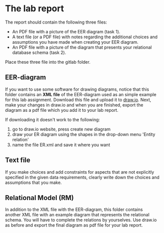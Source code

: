 # The lab report
The report should contain the following three files:

* An PDF file with a picture of the EER diagram (task 1).
* A text file (or a PDF file) with notes regarding the additional choices and
assumptions you have made when creating your EER diagram.
* An PDF file with a picture of the diagram that presents your relational
database schema (task 2).

Place these three file into the gitlab folder.

## EER-diagram
If you want to use some software for drawing diagrams, notice that this folder contains an **XML file** of the EER-diagram used as an simple example for this lab assignment. Download this file and upload it to [draw.io](https://www.draw.io).
Next, make your changes in draw.io and when you are finished, export the diagram as a pdf file which you add it to your lab report.

If downloading it doesn't work to the following: 

1. go to draw.io website, press create new diagram
2. draw your ER diagram using the shapes in the drop-down menu 'Entity relation'
3. name the file ER.xml and save it where you want

## Text file
If you make choices and add constraints for aspects that are not explicitly specified in the given data
requirements, clearly write down the choices and assumptions that you make.


## Relational Model (RM) 
In addition to the XML file with the EER-diagram, this folder contains another XML file with an example diagram that represents the relational schema.
You will have to complete the relations by yourselves. Use draw.io as before and export the final diagram as pdf file for your lab report.
